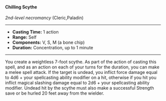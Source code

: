 #### Chilling Scythe
*2nd-level necromancy* (Cleric,Paladin)
___
- **Casting Time:** 1 action
- **Range:** Self
- **Components:** V, S, M (a bone chip)
- **Duration:** Concentration, up to 1 minute
---
You create a weightless 7-foot scythe. As part of the action of casting this spell, and as an action on each of your turns for the duration, you can make a melee spell attack. If the target is undead, you inflict force damage equal to 4d6 + your spellcasting ability modifier on a hit, otherwise if you hit you inflict magical slashing damage equal to 2d6 + your spellcasting ability modifier. Undead hit by the scythe must also make a successful Strength save or be hurled 20 feet away from the wielder.
